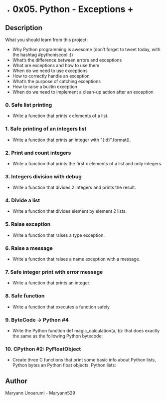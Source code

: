 + # 0x05. Python - Exceptions +

## Description

What you should learn from this project:

* Why Python programming is awesome (don’t forget to tweet today, with the hashtag #pythoniscool :))
* What’s the difference between errors and exceptions
* What are exceptions and how to use them
* When do we need to use exceptions
* How to correctly handle an exception
* What’s the purpose of catching exceptions
* How to raise a builtin exception
* When do we need to implement a clean-up action after an exception

### 0. Safe list printing

* Write a function that prints x elements of a list.

### 1. Safe printing of an integers list

* Write a function that prints an integer with "{:d}".format().

### 2. Print and count integers

* Write a function that prints the first x elements of a list and only integers.

### 3. Integers division with debug

* Write a function that divides 2 integers and prints the result.

### 4. Divide a list

* Write a function that divides element by element 2 lists.

### 5. Raise exception

* Write a function that raises a type exception.

### 6. Raise a message

* Write a function that raises a name exception with a message.

### 7. Safe integer print with error message

* Write a function that prints an integer.

### 8. Safe function

* Write a function that executes a function safely.

### 9. ByteCode -> Python #4

* Write the Python function def magic_calculation(a, b): that does exactly the same as the following Python bytecode:

### 10. CPython #2: PyFloatObject

* Create three C functions that print some basic info about Python lists, Python bytes an Python float objects.
Python lists:

## Author
Maryann Unoarumi - Maryann529
